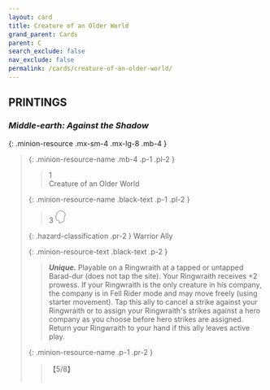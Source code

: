 ```yaml
---
layout: card
title: Creature of an Older World
grand_parent: Cards
parent: C
search_exclude: false
nav_exclude: false
permalink: /cards/creature-of-an-older-world/
---
```


## PRINTINGS


### _Middle-earth: Against the Shadow_

{: .minion-resource .mx-sm-4 .mx-lg-8 .mb-4 }
> {: .minion-resource-name .mb-4 .p-1 .pl-2 }
> > <div class="hazard-mp">1</div>
> > <div class="card-name">Creature of an Older World</div>
>
> {: .minion-resource-name .black-text .p-1 .pl-2 }
> > 3 ![](/assets/images/mind.svg)
>
> {: .hazard-classification .pr-2 }
> Warrior Ally
>
> {: .minion-resource-text .black-text .p-2 }
> > _**Unique.**_ Playable on a Ringwraith at a tapped or untapped Barad-dur (does not tap the site). Your Ringwraith receives +2 prowess. If your Ringwraith is the only creature in his company, the company is in Fell Rider mode and may move freely (using starter movement). Tap this ally to cancel a strike against your Ringwraith or to assign your Ringwraith's strikes against a hero company as you choose before hero strikes are assigned. Return your Ringwraith to your hand if this ally leaves active play. 
> 
> {: .minion-resource-name .p-1 .pr-2 }
> > <div class="card-shield">【5/8】</div>
> > <div class="card-corruption-white">&nbsp;</div>
